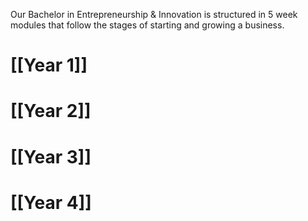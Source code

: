 Our Bachelor in Entrepreneurship & Innovation is structured in 5 week modules that follow the stages of starting and growing a business.


# [[Year 1]]

# [[Year 2]]

# [[Year 3]]

# [[Year 4]]